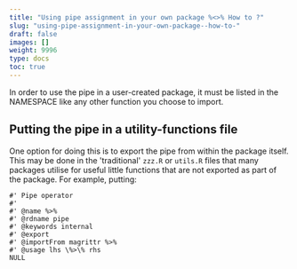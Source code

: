 ```yaml
---
title: "Using pipe assignment in your own package %<>% How to ?"
slug: "using-pipe-assignment-in-your-own-package--how-to-"
draft: false
images: []
weight: 9996
type: docs
toc: true
---
```


In order to use the pipe in a user-created package, it must be listed in the NAMESPACE like any other function you choose to import. 

## Putting the pipe in a utility-functions file
One option for doing this is to export the pipe from within the package itself. This may be done in the 'traditional' `zzz.R` or `utils.R` files that many packages utilise for useful little functions that are not exported as part of the package. For example, putting:  

    #' Pipe operator
    #'
    #' @name %>%
    #' @rdname pipe
    #' @keywords internal
    #' @export
    #' @importFrom magrittr %>%
    #' @usage lhs \%>\% rhs
    NULL

